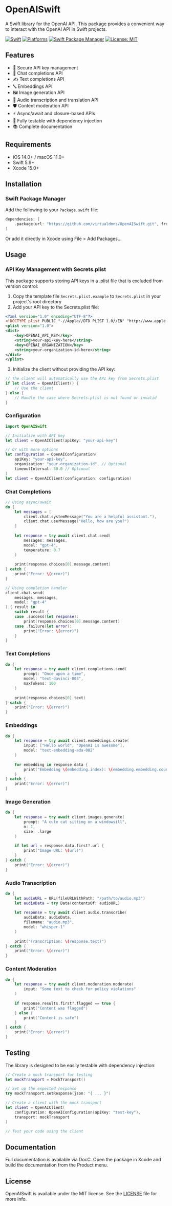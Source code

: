 # OpenAISwift

A Swift library for the OpenAI API. This package provides a convenient way to interact with the OpenAI API in Swift projects.

[![Swift](https://img.shields.io/badge/Swift-5.9-orange.svg)](https://swift.org)
[![Platforms](https://img.shields.io/badge/Platforms-iOS%2014.0+%20|%20macOS%2011.0+-4E4E4E.svg)](https://developer.apple.com)
[![Swift Package Manager](https://img.shields.io/badge/Swift_Package_Manager-compatible-brightgreen.svg)](https://swift.org/package-manager)
[![License: MIT](https://img.shields.io/badge/License-MIT-yellow.svg)](https://opensource.org/licenses/MIT)

## Features

- 🔑 Secure API key management
- 💬 Chat completions API
- ✍️ Text completions API
- 🔤 Embeddings API
- 🖼️ Image generation API
- 🎤 Audio transcription and translation API
- 🛡️ Content moderation API
- ⚡️ Async/await and closure-based APIs
- 🧪 Fully testable with dependency injection
- 📚 Complete documentation

## Requirements

- iOS 14.0+ / macOS 11.0+
- Swift 5.9+
- Xcode 15.0+

## Installation

### Swift Package Manager

Add the following to your `Package.swift` file:

```swift
dependencies: [
    .package(url: "https://github.com/virtualdmns/OpenAISwift.git", from: "0.1.0")
]
```

Or add it directly in Xcode using File > Add Packages...

## Usage

### API Key Management with Secrets.plist

This package supports storing API keys in a .plist file that is excluded from version control:

1. Copy the template file `Secrets.plist.example` to `Secrets.plist` in your project's root directory
2. Add your API key to the Secrets.plist file:

```xml
<?xml version="1.0" encoding="UTF-8"?>
<!DOCTYPE plist PUBLIC "-//Apple//DTD PLIST 1.0//EN" "http://www.apple.com/DTDs/PropertyList-1.0.dtd">
<plist version="1.0">
<dict>
	<key>OPENAI_API_KEY</key>
	<string>your-api-key-here</string>
	<key>OPENAI_ORGANIZATION</key>
	<string>your-organization-id-here</string>
</dict>
</plist>
```

3. Initialize the client without providing the API key:

```swift
// The client will automatically use the API key from Secrets.plist
if let client = OpenAIClient() {
    // Use the client
} else {
    // Handle the case where Secrets.plist is not found or invalid
}
```

### Configuration

```swift
import OpenAISwift

// Initialize with API key
let client = OpenAIClient(apiKey: "your-api-key")

// Or with more options
let configuration = OpenAIConfiguration(
    apiKey: "your-api-key",
    organization: "your-organization-id", // Optional
    timeoutInterval: 30.0 // Optional
)
let client = OpenAIClient(configuration: configuration)
```

### Chat Completions

```swift
// Using async/await
do {
    let messages = [
        client.chat.systemMessage("You are a helpful assistant."),
        client.chat.userMessage("Hello, how are you?")
    ]
    
    let response = try await client.chat.send(
        messages: messages,
        model: "gpt-4",
        temperature: 0.7
    )
    
    print(response.choices[0].message.content)
} catch {
    print("Error: \(error)")
}

// Using completion handler
client.chat.send(
    messages: messages,
    model: "gpt-4"
) { result in
    switch result {
    case .success(let response):
        print(response.choices[0].message.content)
    case .failure(let error):
        print("Error: \(error)")
    }
}
```

### Text Completions

```swift
do {
    let response = try await client.completions.send(
        prompt: "Once upon a time",
        model: "text-davinci-003",
        maxTokens: 100
    )
    
    print(response.choices[0].text)
} catch {
    print("Error: \(error)")
}
```

### Embeddings

```swift
do {
    let response = try await client.embeddings.create(
        input: ["Hello world", "OpenAI is awesome"],
        model: "text-embedding-ada-002"
    )
    
    for embedding in response.data {
        print("Embedding \(embedding.index): \(embedding.embedding.count) dimensions")
    }
} catch {
    print("Error: \(error)")
}
```

### Image Generation

```swift
do {
    let response = try await client.images.generate(
        prompt: "A cute cat sitting on a windowsill",
        n: 1,
        size: .large
    )
    
    if let url = response.data.first?.url {
        print("Image URL: \(url)")
    }
} catch {
    print("Error: \(error)")
}
```

### Audio Transcription

```swift
do {
    let audioURL = URL(fileURLWithPath: "/path/to/audio.mp3")
    let audioData = try Data(contentsOf: audioURL)
    
    let response = try await client.audio.transcribe(
        audioData: audioData,
        filename: "audio.mp3",
        model: "whisper-1"
    )
    
    print("Transcription: \(response.text)")
} catch {
    print("Error: \(error)")
}
```

### Content Moderation

```swift
do {
    let response = try await client.moderation.moderate(
        input: "Some text to check for policy violations"
    )
    
    if response.results.first?.flagged == true {
        print("Content was flagged")
    } else {
        print("Content is safe")
    }
} catch {
    print("Error: \(error)")
}
```

## Testing

The library is designed to be easily testable with dependency injection:

```swift
// Create a mock transport for testing
let mockTransport = MockTransport()

// Set up the expected response
try mockTransport.setResponse(json: "{ ... }")

// Create a client with the mock transport
let client = OpenAIClient(
    configuration: OpenAIConfiguration(apiKey: "test-key"),
    transport: mockTransport
)

// Test your code using the client
```

## Documentation

Full documentation is available via DocC. Open the package in Xcode and build the documentation from the Product menu.

## License

OpenAISwift is available under the MIT license. See the [LICENSE](LICENSE) file for more info.
